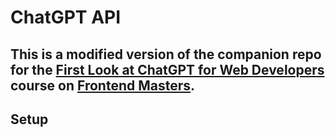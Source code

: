 # ChatGPT API
## This is a modified version of the companion repo for the [First Look at ChatGPT for Web Developers][course] course on [Frontend Masters][fem].

## Setup

[fem]: https://frontendmasters.com
[course]: https://frontendmasters.com/courses/chatgpt-api/
